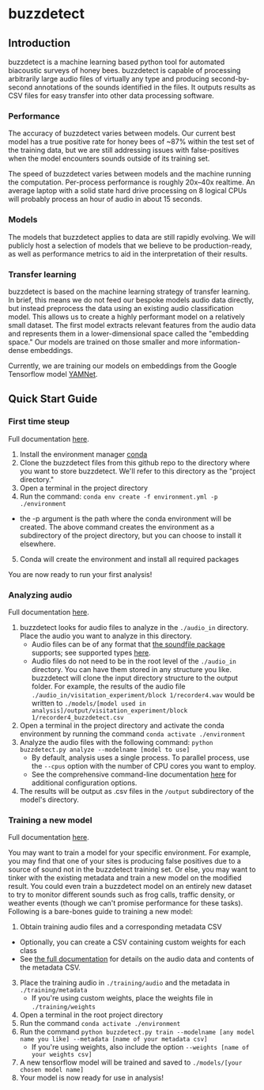 # buzzdetect

## Introduction
buzzdetect is a machine learning based python tool for automated biacoustic surveys of honey bees. buzzdetect is capable of processing arbitrarily large audio files of virtually any type and producing second-by-second annotations of the sounds identified in the files. It outputs results as CSV files for easy transfer into other data processing software.

### Performance
The accuracy of buzzdetect varies between models. Our current best model has a true positive rate for honey bees of ~87% within the test set of the training data, but we are still addressing issues with false-positives when the model encounters sounds outside of its training set.

The speed of buzzdetect varies between models and the machine running the computation. Per-process performance is roughly 20x–40x realtime. An average laptop with a solid state hard drive processing on 8 logical CPUs will probably process an hour of audio in about 15 seconds.

### Models
The models that buzzdetect applies to data are still rapidly evolving. We will publicly host a selection of models that we believe to be production-ready, as well as performance metrics to aid in the interpretation of their results.

### Transfer learning
buzzdetect is based on the machine learning strategy of transfer learning. In brief, this means we do not feed our bespoke models audio data directly, but instead preprocess the data using an existing audio classification model. This allows us to create a highly performant model on a relatively small dataset. The first model extracts relevant features from the audio data and represents them in a lower-dimensional space called the "embedding space." Our models are trained on those smaller and more information-dense embeddings.

Currently, we are training our models on embeddings from the Google Tensorflow model [YAMNet](https://github.com/tensorflow/models/blob/master/research/audioset/yamnet/yamnet.py).
  

## Quick Start Guide
### First time steup
Full documentation [here](https://github.com/OSU-Bee-Lab/buzzdetect/blob/main/documentation/firstTimeSetup.md).

1. Install the environment manager [conda](https://conda.io/projects/conda/en/latest/user-guide/install/index.html)
2. Clone the buzzdetect files from this github repo to the directory where you want to store buzzdetect. We'll refer to this directory as the "project directory."
3. Open a terminal in the project directory
4. Run the command: `conda env create -f environment.yml -p ./environment`
  - the -p argument is the path where the conda environment will be created. The above command creates the environment as a subdirectory of the project directory, but you can choose to install it elsewhere.
5. Conda will create the environment and install all required packages

You are now ready to run your first analysis!

### Analyzing audio
Full documentation [here](https://github.com/OSU-Bee-Lab/buzzdetect/blob/main/documentation/analysis.md).
1. buzzdetect looks for audio files to analyze in the `./audio_in` directory. Place the audio you want to analyze in this directory.
     - Audio files can be of any format that [the soundfile package](https://python-soundfile.readthedocs.io) supports; see supported types [here](http://www.mega-nerd.com/libsndfile/#Features).
     - Audio files do not need to be in the root level of the `./audio_in` directory. You can have them stored in any structure you like. buzzdetect will clone the input directory structure to the output folder. For example, the results of the audio file `./audio_in/visitation_experiment/block 1/recorder4.wav` would be written to `./models/[model used in analysis]/output/visitation_experiment/block 1/recorder4_buzzdetect.csv`
3. Open a terminal in the project directory and activate the conda environment by running the command `conda activate ./environment`
5. Analyze the audio files with the following command: `python buzzdetect.py analyze --modelname [model to use]`
    - By default, analysis uses a single process. To parallel process, use the `--cpus` option with the number of CPU cores you want to employ.
    - See the comprehensive command-line documentation [here](https://github.com/OSU-Bee-Lab/BuzzDetect/blob/main/documentation/documentation_CLI.md) for additional configuration options.
6. The results will be output as .csv files in the `/output` subdirectory of the model's directory.

### Training a new model
Full documentation [here](https://github.com/OSU-Bee-Lab/buzzdetect/blob/main/documentation/training.md).

You may want to train a model for your specific environment. For example, you may find that one of your sites is producing false positives due to a source of sound not in the buzzdetect training set. Or else, you may want to tinker with the existing metadata and train a new model on the modified result. You could even train a buzzdetect model on an entirely new dataset to try to monitor different sounds such as frog calls, traffic density, or weather events (though we can't promise performance for these tasks). Following is a bare-bones guide to training a new model:

1. Obtain training audio files and a corresponding metadata CSV
  - Optionally, you can create a CSV containing custom weights for each class
  - See [the full documentation](https://github.com/OSU-Bee-Lab/buzzdetect/blob/main/documentation/training.md) for details on the audio data and contents of the metadata CSV.
3. Place the training audio in `./training/audio` and the metadata in `./training/metadata`
     - If you're using custom weights, place the weights file in `./training/weights`
4. Open a terminal in the root project directory
5. Run the command `conda activate ./environment`
6. Run the command `python buzzdetect.py train --modelname [any model name you like] --metadata [name of your metadata csv]`
     - If you're using weights, also include the option `--weights [name of your weights csv]`
8. A new tensorflow model will be trained and saved to `./models/[your chosen model name]`
9. Your model is now ready for use in analysis!
